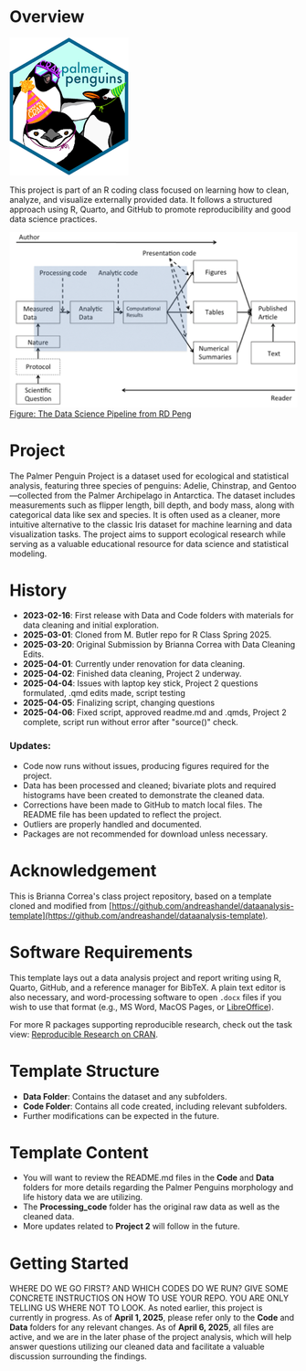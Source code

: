 # Overview

![Palmer Penguin Party](Images/palmerpenguin.png)

This project is part of an R coding class focused on learning how to clean, analyze, and visualize externally provided data. It follows a structured approach using R, Quarto, and GitHub to promote reproducibility and good data science practices.

![Data science pipeline](https://github.com/mbutler808/rclass/blob/main/images/dspipeline.png)
[Figure: The Data Science Pipeline from RD Peng](https://rdpeng.github.io/Biostat776/lecture-the-data-science-pipeline.html)

# Project

The Palmer Penguin Project is a dataset used for ecological and statistical analysis, featuring three species of penguins: Adelie, Chinstrap, and Gentoo—collected from the Palmer Archipelago in Antarctica. The dataset includes measurements such as flipper length, bill depth, and body mass, along with categorical data like sex and species. It is often used as a cleaner, more intuitive alternative to the classic Iris dataset for machine learning and data visualization tasks. The project aims to support ecological research while serving as a valuable educational resource for data science and statistical modeling.

# History

- **2023-02-16**: First release with Data and Code folders with materials for data cleaning and initial exploration.
- **2025-03-01**: Cloned from M. Butler repo for R Class Spring 2025.
- **2025-03-20**: Original Submission by Brianna Correa with Data Cleaning Edits.
- **2025-04-01**: Currently under renovation for data cleaning.
- **2025-04-02**: Finished data cleaning, Project 2 underway.
- **2025-04-04**: Issues with laptop key stick, Project 2 questions formulated, .qmd edits made, script testing
- **2025-04-05**: Finalizing script, changing questions
- **2025-04-06**: Fixed script, approved readme.md and .qmds, Project 2 complete, script run without error after "source()" check. 

### Updates:
- Code now runs without issues, producing figures required for the project.
- Data has been processed and cleaned; bivariate plots and required histograms have been created to demonstrate the cleaned data.
- Corrections have been made to GitHub to match local files. The README file has been updated to reflect the project.
- Outliers are properly handled and documented.
- Packages are not recommended for download unless necessary.

# Acknowledgement

This is Brianna Correa's class project repository, based on a template cloned and modified from [https://github.com/andreashandel/dataanalysis-template](https://github.com/andreashandel/dataanalysis-template).

# Software Requirements

This template lays out a data analysis project and report writing using R, Quarto, GitHub, and a reference manager for BibTeX. A plain text editor is also necessary, and word-processing software to open `.docx` files if you wish to use that format (e.g., MS Word, MacOS Pages, or [LibreOffice](https://www.libreoffice.org/)).

For more R packages supporting reproducible research, check out the task view: [Reproducible Research on CRAN](https://cran.r-project.org/web/views/ReproducibleResearch.html).

# Template Structure

- **Data Folder**: Contains the dataset and any subfolders.
- **Code Folder**: Contains all code created, including relevant subfolders.
- Further modifications can be expected in the future.

# Template Content

- You will want to review the README.md files in the **Code** and **Data** folders for more details regarding the Palmer Penguins morphology and life history data we are utilizing.
- The **Processing_code** folder has the original raw data as well as the cleaned data.
- More updates related to **Project 2** will follow in the future.

# Getting Started

WHERE DO WE GO FIRST? AND WHICH CODES DO WE RUN? GIVE SOME CONCRETE INSTRUCTIOS ON HOW TO USE YOUR REPO. YOU ARE ONLY TELLING US WHERE NOT TO LOOK. As noted earlier, this project is currently in progress. As of **April 1, 2025**, please refer only to the **Code** and **Data** folders for any relevant changes. As of **April 6, 2025**, all files are active, and we are in the later phase of the project analysis, which will help answer questions utilizing our cleaned data and facilitate a valuable discussion surrounding the findings.
